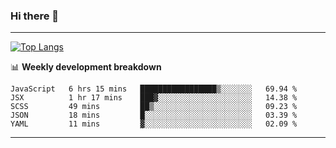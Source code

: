 ### Hi there 👋

-------
[![Top Langs](https://github-readme-stats.vercel.app/api/top-langs/?username=ashish-r)](https://github.com/anuraghazra/github-readme-stats)

📊 **Weekly development breakdown**
<!--START_SECTION:waka-->
```text
JavaScript   6 hrs 15 mins   █████████████████▒░░░░░░░   69.94 % 
JSX          1 hr 17 mins    ███▓░░░░░░░░░░░░░░░░░░░░░   14.38 % 
SCSS         49 mins         ██▒░░░░░░░░░░░░░░░░░░░░░░   09.23 % 
JSON         18 mins         █░░░░░░░░░░░░░░░░░░░░░░░░   03.39 % 
YAML         11 mins         ▓░░░░░░░░░░░░░░░░░░░░░░░░   02.09 % 
```
<!--END_SECTION:waka-->
-------

<!--
**ashish-r/ashish-r** is a ✨ _special_ ✨ repository because its `README.md` (this file) appears on your GitHub profile.

Here are some ideas to get you started:

- 🔭 I’m currently working on ...
- 🌱 I’m currently learning ...
- 👯 I’m looking to collaborate on ...
- 🤔 I’m looking for help with ...
- 💬 Ask me about ...
- 📫 How to reach me: ...
- 😄 Pronouns: ...
- ⚡ Fun fact: ...
-->

